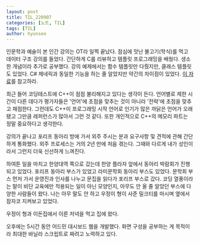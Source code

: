 ```yaml
---
layout: post
title: TIL_220907
categories: [노트, TIL]
tags: [TIL]
author: hyunseo
---
```


인문학과 예술이 본 인간 강의는 OT라 일찍 끝났다. 점심에 맛난 불고기(학식)를 먹고 데이터 구조 강의를 들었다. 간단하게 C를 리뷰하고 템플릿 프로그래밍을 배웠다. 생소한 개념이라 추가로 공부했다. 강의 예제에서는 함수 템플릿만 다뤘지만, 클래스 템플릿도 있었다. C# 제네릭과 동일한 기능을 하는 줄 알았지만 약간의 차이점이 있었다. [이 자료](https://docs.microsoft.com/ko-kr/dotnet/csharp/programming-guide/generics/differences-between-cpp-templates-and-csharp-generics)를 참고하라.

최근 들어 코딩테스트에 C++이 점점 불리해지고 있다는 생각이 든다. 언어별로 제한 시간이 다른 데다가 평가자들은 '언어'에 초점을 맞추는 것이 아니라 '전략'에 초점을 맞추고 채점한다. 그런데도 C++이 프로그래밍 시작 언어로 인기가 많은 까닭은 언어가 오래됐고 그만큼 레퍼런스가 많아서 그런 것 같다. 또한 개인적으로 C++의 메모리 파트는 정말 중요하다고 생각한다.

강의가 끝나고 포리프 동아리 방에 가서 외주 주시는 분과 요구사항 및 견적에 관해 간단하게 통화했다. 외주 프로세스는 거의 2년 만에 처음 겪는다. 그때와 다르게 내가 성인이라서 그런지 더욱 신선하게 느껴진다.

하여튼 일을 마치고 한양대역 쪽으로 갔는데 한양 플라자 앞에서 동아리 박람회가 진행되고 있었다. 포리프 동아리 부스가 있었고 라미문학회 동아리 부스도 있었다. 문학회 부스 먼저 가서 운영진과 인사를 나누고 문집을 읽다가 포리프 부스로 갔다. 코딩 열풍이라는 말이 비단 교육에만 적용되는 일이 아닌 모양인지, 아무도 안 올 줄 알았던 부스에 다양한 사람들이 왔다. 나는 아무 말도 안 하고 우정이 형이 사준 밀크티를 마시며 옆에서 잠자코 지켜보고 있었다.

우정이 형과 이돈집에서 이른 저녁을 먹고 집에 왔다.

오후에는 5시간 동안 어드민 대시보드 웹을 개발했다. 화면 구성을 공부하는 게 목적이라 최대한 바닐라 스크립트로 짜려고 노력하고 있다.

